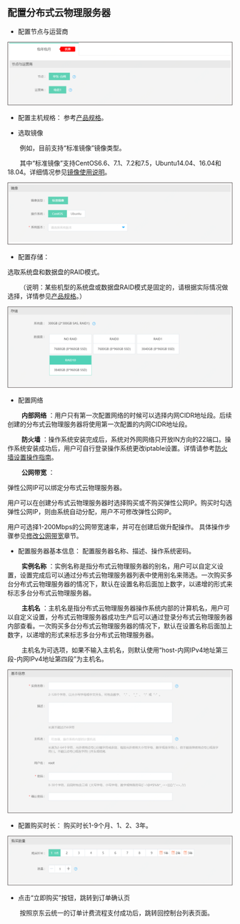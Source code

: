 ## 配置分布式云物理服务器

- 配置节点与运营商

![配置地域与可用区](https://github.com/jdcloudcom/cn/blob/cn-distributed-cloud-physical-service/documentation/Hyper-Converged-IDC/Distributed-Cloud-Physical-Server/Image/DCPS-003.png)

- 配置主机规格：
参考[产品规格](../Introduction/Specifications.md)。

- 选取镜像

&nbsp;&nbsp;&nbsp;&nbsp;&nbsp;&nbsp;&nbsp;例如，目前支持“标准镜像”镜像类型。

&nbsp;&nbsp;&nbsp;&nbsp;&nbsp;&nbsp;&nbsp;其中“标准镜像”支持CentOS6.6、7.1、7.2和7.5，Ubuntu14.04、16.04和18.04。详细情况参见[镜像使用说明](../Operation-Guide/Image/Description-Image.md)。

![镜像选择](https://github.com/jdcloudcom/cn/blob/cn-distributed-cloud-physical-service/documentation/Hyper-Converged-IDC/Distributed-Cloud-Physical-Server/Image/DCPS-028.png)

- 配置存储：

选取系统盘和数据盘的RAID模式。

&nbsp;&nbsp;&nbsp;&nbsp;&nbsp;&nbsp;&nbsp;（说明：某些机型的系统盘或数据盘RAID模式是固定的，请根据实际情况做选择，详情参见[产品规格](../Introduction/Specifications.md)。）

![配置存储](https://github.com/jdcloudcom/cn/blob/cn-distributed-cloud-physical-service/documentation/Hyper-Converged-IDC/Distributed-Cloud-Physical-Server/Image/DCPS-029.png)

- 配置网络

&nbsp;&nbsp;&nbsp;&nbsp;&nbsp;&nbsp;&nbsp; **内部网络** ：用户只有第一次配置网络的时候可以选择内网CIDR地址段。后续创建的分布式云物理服务器将使用第一次配置的内网CIDR地址段。

&nbsp;&nbsp;&nbsp;&nbsp;&nbsp;&nbsp;&nbsp; **防火墙** ：操作系统安装完成后，系统对外网网络只开放IN方向的22端口。操作系统安装成功后，用户可自行登录操作系统更改iptable设置。详情请参考[防火墙设置操作指南](../Operation-Guide/Network-And-Security/Steps-Network-And-Security.md)。

&nbsp;&nbsp;&nbsp;&nbsp;&nbsp;&nbsp;&nbsp; **公网带宽** ：

弹性公网IP可以绑定分布式云物理服务器。

用户可以在创建分布式云物理服务器时选择购买或不购买弹性公网IP。购买时勾选弹性公网IP，则由系统自动分配，用户不可修改弹性公网IP。

用户可选择1-200Mbps的公网带宽速率，并可在创建后做升配操作。
具体操作步骤参见[修改公网带宽](../Operation-Guide/Adjust-Public-Network-Bandwidth/Description-Adjust-Public-Network-Bandwidth.md)章节。

- 配置服务器基本信息：
配置服务器名称、描述、操作系统密码。

&nbsp;&nbsp;&nbsp;&nbsp;&nbsp;&nbsp;&nbsp; **实例名称** ：实例名称是指分布式云物理服务器的别名，用户可以自定义设置，设置完成后可以通过分布式云物理服务器列表中使用别名来筛选。一次购买多台分布式云物理服务器的情况下，默认在设置名称后面加上数字，以递增的形式来标志多台分布式云物理服务器。

&nbsp;&nbsp;&nbsp;&nbsp;&nbsp;&nbsp;&nbsp; **主机名** ：主机名是指分布式云物理服务器操作系统内部的计算机名，用户可以自定义设置，分布式云物理服务器成功生产后可以通过登录分布式云物理服务器内部查看。一次购买多台分布式云物理服务器的情况下，默认在设置名称后面加上数字，以递增的形式来标志多台分布式云物理服务器。

&nbsp;&nbsp;&nbsp;&nbsp;&nbsp;&nbsp;&nbsp; 主机名为可选项，如果不输入主机名，则默认使用“host-内网IPv4地址第三段-内网IPv4地址第四段”为主机名。

![配置服务器](https://github.com/jdcloudcom/cn/blob/cn-distributed-cloud-physical-service/documentation/Hyper-Converged-IDC/Distributed-Cloud-Physical-Server/Image/DCPS-030.png)


- 配置购买时长：
购买时长1-9个月、1、2、3年。

![配置购买时长](https://github.com/jdcloudcom/cn/blob/cn-distributed-cloud-physical-service/documentation/Hyper-Converged-IDC/Distributed-Cloud-Physical-Server/Image/DCPS-031.png)

- 点击“立即购买”按钮，跳转到订单确认页

&nbsp;&nbsp;&nbsp;&nbsp;&nbsp;&nbsp;&nbsp;按照京东云统一的订单计费流程支付成功后，跳转回控制台列表页面。
